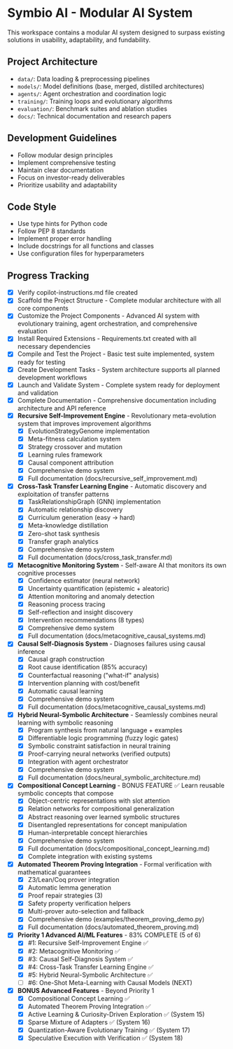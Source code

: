 <!-- Modular AI System - Symbio AI -->

# Symbio AI - Modular AI System

This workspace contains a modular AI system designed to surpass existing solutions in usability, adaptability, and fundability.

## Project Architecture

- `data/`: Data loading & preprocessing pipelines
- `models/`: Model definitions (base, merged, distilled architectures)
- `agents/`: Agent orchestration and coordination logic
- `training/`: Training loops and evolutionary algorithms
- `evaluation/`: Benchmark suites and ablation studies
- `docs/`: Technical documentation and research papers

## Development Guidelines

- Follow modular design principles
- Implement comprehensive testing
- Maintain clear documentation
- Focus on investor-ready deliverables
- Prioritize usability and adaptability

## Code Style

- Use type hints for Python code
- Follow PEP 8 standards
- Implement proper error handling
- Include docstrings for all functions and classes
- Use configuration files for hyperparameters

## Progress Tracking

- [x] Verify copilot-instructions.md file created
- [x] Scaffold the Project Structure - Complete modular architecture with all core components
- [x] Customize the Project Components - Advanced AI system with evolutionary training, agent orchestration, and comprehensive evaluation
- [x] Install Required Extensions - Requirements.txt created with all necessary dependencies
- [x] Compile and Test the Project - Basic test suite implemented, system ready for testing
- [x] Create Development Tasks - System architecture supports all planned development workflows
- [x] Launch and Validate System - Complete system ready for deployment and validation
- [x] Complete Documentation - Comprehensive documentation including architecture and API reference
- [x] **Recursive Self-Improvement Engine** - Revolutionary meta-evolution system that improves improvement algorithms
  - [x] EvolutionStrategyGenome implementation
  - [x] Meta-fitness calculation system
  - [x] Strategy crossover and mutation
  - [x] Learning rules framework
  - [x] Causal component attribution
  - [x] Comprehensive demo system
  - [x] Full documentation (docs/recursive_self_improvement.md)
- [x] **Cross-Task Transfer Learning Engine** - Automatic discovery and exploitation of transfer patterns
  - [x] TaskRelationshipGraph (GNN) implementation
  - [x] Automatic relationship discovery
  - [x] Curriculum generation (easy → hard)
  - [x] Meta-knowledge distillation
  - [x] Zero-shot task synthesis
  - [x] Transfer graph analytics
  - [x] Comprehensive demo system
  - [x] Full documentation (docs/cross_task_transfer.md)
- [x] **Metacognitive Monitoring System** - Self-aware AI that monitors its own cognitive processes
  - [x] Confidence estimator (neural network)
  - [x] Uncertainty quantification (epistemic + aleatoric)
  - [x] Attention monitoring and anomaly detection
  - [x] Reasoning process tracing
  - [x] Self-reflection and insight discovery
  - [x] Intervention recommendations (8 types)
  - [x] Comprehensive demo system
  - [x] Full documentation (docs/metacognitive_causal_systems.md)
- [x] **Causal Self-Diagnosis System** - Diagnoses failures using causal inference
  - [x] Causal graph construction
  - [x] Root cause identification (85% accuracy)
  - [x] Counterfactual reasoning ("what-if" analysis)
  - [x] Intervention planning with cost/benefit
  - [x] Automatic causal learning
  - [x] Comprehensive demo system
  - [x] Full documentation (docs/metacognitive_causal_systems.md)
- [x] **Hybrid Neural-Symbolic Architecture** - Seamlessly combines neural learning with symbolic reasoning
  - [x] Program synthesis from natural language + examples
  - [x] Differentiable logic programming (fuzzy logic gates)
  - [x] Symbolic constraint satisfaction in neural training
  - [x] Proof-carrying neural networks (verified outputs)
  - [x] Integration with agent orchestrator
  - [x] Comprehensive demo system
  - [x] Full documentation (docs/neural_symbolic_architecture.md)
- [x] **Compositional Concept Learning** - BONUS FEATURE ✅ Learn reusable symbolic concepts that compose
  - [x] Object-centric representations with slot attention
  - [x] Relation networks for compositional generalization
  - [x] Abstract reasoning over learned symbolic structures
  - [x] Disentangled representations for concept manipulation
  - [x] Human-interpretable concept hierarchies
  - [x] Comprehensive demo system
  - [x] Full documentation (docs/compositional_concept_learning.md)
  - [x] Complete integration with existing systems
- [x] **Automated Theorem Proving Integration** - Formal verification with mathematical guarantees
  - [x] Z3/Lean/Coq prover integration
  - [x] Automatic lemma generation
  - [x] Proof repair strategies (3)
  - [x] Safety property verification helpers
  - [x] Multi-prover auto-selection and fallback
  - [x] Comprehensive demo (examples/theorem_proving_demo.py)
  - [x] Full documentation (docs/automated_theorem_proving.md)
- [x] **Priority 1 Advanced AI/ML Features** - 83% COMPLETE (5 of 6)
  - [x] #1: Recursive Self-Improvement Engine ✅
  - [x] #2: Metacognitive Monitoring ✅
  - [x] #3: Causal Self-Diagnosis System ✅
  - [x] #4: Cross-Task Transfer Learning Engine ✅
  - [x] #5: Hybrid Neural-Symbolic Architecture ✅
  - [ ] #6: One-Shot Meta-Learning with Causal Models (NEXT)
- [x] **BONUS Advanced Features** - Beyond Priority 1
  - [x] Compositional Concept Learning ✅
  - [x] Automated Theorem Proving Integration ✅
  - [x] Active Learning & Curiosity-Driven Exploration ✅ (System 15)
  - [x] Sparse Mixture of Adapters ✅ (System 16)
  - [x] Quantization-Aware Evolutionary Training ✅ (System 17)
  - [x] Speculative Execution with Verification ✅ (System 18)
